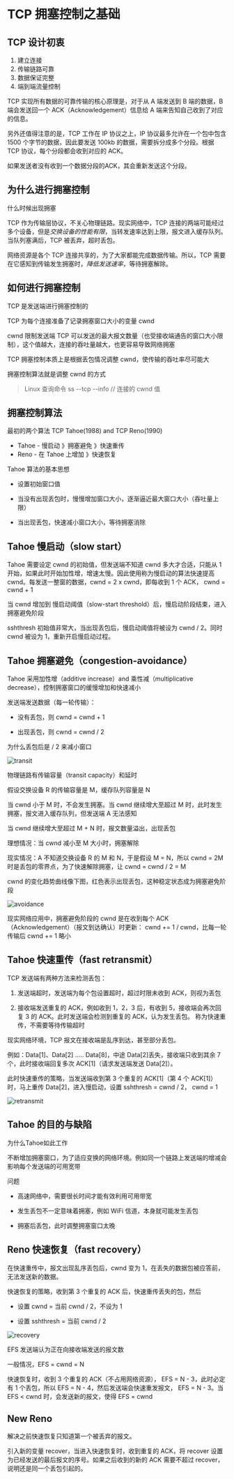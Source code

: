 # TCP 拥塞控制之基础

## TCP 设计初衷

1. 建立连接
2. 传输链路可靠
3. 数据保证完整
4. 端到端流量控制

TCP 实现所有数据的可靠传输的核心原理是，对于从 A 端发送到 B 端的数据，B 端会发送回一个 ACK（Acknowledgement）信息给 A 端来告知自己收到了对应的信息。

另外还值得注意的是，TCP 工作在 IP 协议之上，IP 协议最多允许在一个包中包含 1500 个字节的数据，因此要发送 100kb 的数据，需要拆分成多个分段。根据 TCP 协议，每个分段都会收到对应的 ACK。

如果发送者没有收到一个数据分段的ACK，其会重新发送这个分段。

## 为什么进行拥塞控制

什么时候出现拥塞

TCP 作为传输层协议，不关心物理链路。现实网络中，TCP 连接的两端可能经过多个设备，但是*交换设备的性能有限*，当转发速率达到上限，报文进入缓存队列。当队列塞满后，TCP 被丢弃，超时丢包。

网络资源是各个 TCP 连接共享的，为了大家都能完成数据传输。所以，TCP 需要在它感知到传输发生拥塞时，_降低发送速率_，等待拥塞解除。

## 如何进行拥塞控制

TCP 是发送端进行拥塞控制的

TCP 为每个连接准备了记录拥塞窗口大小的变量 cwnd

cwnd 限制发送端 TCP 可以发送的最大报文数量（也受接收端通告的窗口大小限制），这个值越大，连接的吞吐量越大，也更容易导致网络拥塞

TCP 拥塞控制本质上是根据丢包情况调整 cwnd，使传输的吞吐率尽可能大

拥塞控制算法就是调整 cwnd 的方式

> Linux 查询命令 ss --tcp --info // 连接的 cwnd 值

## 拥塞控制算法

最初的两个算法 TCP Tahoe(1988) and TCP Reno(1990)

- Tahoe - 慢启动 》拥塞避免 》快速重传
- Reno - 在 Tahoe 上增加 》快速恢复

Tahoe 算法的基本思想

- 设置初始窗口值

- 当没有出现丢包时，慢慢增加窗口大小，逐渐逼近最大窗口大小（吞吐量上限）

- 当出现丢包，快速减小窗口大小，等待拥塞消除

## Tahoe 慢启动（slow start）

Tahoe 需要设定 cwnd 的初始值，但发送端不知道 cwnd 多大才合适，只能从 1 开始，如果此时开始加性增，增速太慢。因此使用称为慢启动的算法快速提高 cwnd。每发送一整窗的数据，cwnd = 2 x cwnd，即每收到 1 个 ACK， cwnd = cwnd + 1

当 cwnd 增加到 慢启动阈值（slow-start threshold）后，慢启动阶段结束，进入拥塞避免阶段

sshthresh 初始值非常大，当出现丢包后，慢启动阈值将被设为 cwnd / 2。同时 cwnd 被设为 1，重新开启慢启动过程。

## Tahoe 拥塞避免（congestion-avoidance）

Tahoe 采用加性增（additive increase）and 乘性减（multiplicative decrease），控制拥塞窗口的缓慢增加和快速减小

发送端发送数据（每一轮传输）：

- 没有丢包，则 cwnd = cwnd + 1

- 出现丢包，则 cwnd = cwnd / 2

为什么丢包后是 / 2 来减小窗口

![transit](./assets/transit.png)

物理链路有传输容量（transit capacity）和延时

假设交换设备 R 的传输容量是 M，缓存队列容量是 N

当 cwnd 小于 M 时，不会发生拥塞。当 cwnd 继续增大至超过 M 时，此时发生拥塞，报文进入缓存队列，但发送端 A 无法感知

当 cwnd 继续增大至超过 M + N 时，报文数量溢出，出现丢包

理想情况：当 cwnd 减小至 M 大小时，拥塞解除

现实情况：A 不知道交换设备 R 的 M 和 N，于是假设 M = N，所以 cwnd = 2M 时是丢包的零界点，为了快速解除拥塞，让 cwnd = cwnd / 2 = M

cwnd 的变化趋势曲线像下图，红色表示出现丢包，这种稳定状态成为拥塞避免阶段

![avoidance](./assets/avoidance.webp)

现实网络应用中，拥塞避免阶段的 cwnd 是在收到每个 ACK（Acknowledgement）（报文到达确认）时更新： cwnd += 1 / cwnd，比每一轮传输后 cwnd += 1 略小

## Tahoe 快速重传（fast retransmit）

TCP 发送端有两种方法来检测丢包：

1. 发送端超时，发送端为每个包设置超时，超过时限未收到 ACK，则视为丢包

2. 接收端发送重复的 ACK，例如收到 1，2，3 后，有收到 5，接收端会再次回复 3 的 ACK。此时发送端会检测到重复的 ACK，认为发生丢包。 称为快速重传，不需要等待传输超时

现实网络环境，TCP 报文在接收端是乱序到达，甚至部分丢包。

例如：Data[1]、Data[2] ..... Data[8]，中途 Data[2]丢失，接收端只收到其余 7 个，此时接收端回复多次 ACK[1]（请求发送端发送 Data[2]）。

此时快速重传的策略，当发送端收到第 3 个重复的 ACK[1]（第 4 个 ACK[1]）时，马上重传 Data[2]，进入慢启动，设置 sshthresh = cwnd / 2， cwnd = 1

![retransmit](./assets/retransmit.webp)

## Tahoe 的目的与缺陷

为什么Tahoe如此工作

不断增加拥塞窗口，为了适应变换的网络环境。例如同一个链路上发送端的增减会影响每个发送端的可用宽带

问题

- 高速网络中，需要很长时间才能有效利用可用带宽

- 发生丢包不一定意味着拥塞，例如 WiFi 信道，本身就可能发生丢包

- 拥塞后丢包，此时调整拥塞窗口太晚

## Reno 快速恢复（fast recovery）

在快速重传中，报文出现乱序丢包后，cwnd 变为 1，在丢失的数据包被应答前，无法发送新的数据。

快速恢复的策略，收到第 3 个重复的 ACK 后，快速重传丢失的包，然后

- 设置 cwnd = 当前 cwnd / 2，不设为 1

- 设置 sshthresh = 当前 cwnd / 2

![recovery](./assets/recovery.webp)

EFS 发送端认为正在向接收端发送的报文数

一般情况，EFS = cwnd = N

快速恢复时，收到 3 个重复的 ACK（不占用网络资源）， EFS = N - 3，此时必定有 1 个丢包，所以 EFS = N - 4，然后发送端会快速重发报文， EFS = N - 3。当 EFS < cwnd 时，会发送新的报文，使得 EFS = cwnd

## New Reno

解决之前快速恢复只知道第一个被丢弃的报文。

引入新的变量 recover，当进入快速恢复时，收到重复的 ACK，将 recover 设置为已经发送的最后报文的序号。如果之后收到的新的 ACK 需要不超过 recover，说明还是同一个丢包引起的。
